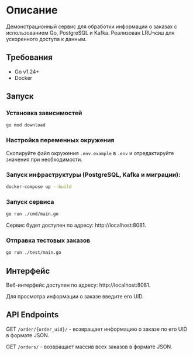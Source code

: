 # Описание

Демонстрационный сервис для обработки информации о заказах с использованием Go, PostgreSQL и Kafka. Реализован LRU-кэш для ускоренного доступа к данным.

## Требования 

- Go v1.24+
- Docker

## Запуск

### Установка зависимостей
```bash
go mod download
```

### Настройка переменных окружения

Скопируйте файл окружения ```.env.example``` в ```.env``` и отредактируйте значения при необходимости.

### Запуск инфраструктуры (PostgreSQL, Kafka и миграции):

```bash
docker-compose up --build
``` 

### Запуск сервиса

```bash
go run ./cmd/main.go
``` 
Сервис будет доступен по адресу: http://localhost:8081.

### Отправка тестовых заказов

```bash
go run ./test/main.go
```

## Интерфейс
Веб-интерфейс доступен по адресу: http://localhost:8081.

Для просмотра информации о заказе введите его UID.

## API Endpoints
GET ```/order/{order_uid}/``` - возвращает информацию о заказе по его UID в формате JSON.

GET ```/orders/``` - возвращает массив всех заказов в формате JSON.